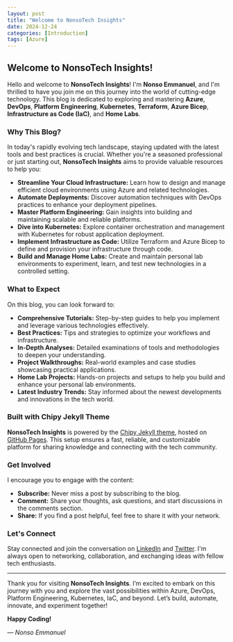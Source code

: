 ```yaml
---
layout: post
title: "Welcome to NonsoTech Insights"
date: 2024-12-24
categories: [Introduction]
tags: [Azure]
---
```



## Welcome to NonsoTech Insights!

Hello and welcome to **NonsoTech Insights**! I'm **Nonso Emmanuel**, and I'm thrilled to have you join me on this journey into the world of cutting-edge technology. This blog is dedicated to exploring and mastering **Azure**, **DevOps**, **Platform Engineering**, **Kubernetes**, **Terraform**, **Azure Bicep**, **Infrastructure as Code (IaC)**, and **Home Labs**.

### Why This Blog?

In today's rapidly evolving tech landscape, staying updated with the latest tools and best practices is crucial. Whether you're a seasoned professional or just starting out, **NonsoTech Insights** aims to provide valuable resources to help you:

- **Streamline Your Cloud Infrastructure:** Learn how to design and manage efficient cloud environments using Azure and related technologies.
- **Automate Deployments:** Discover automation techniques with DevOps practices to enhance your deployment pipelines.
- **Master Platform Engineering:** Gain insights into building and maintaining scalable and reliable platforms.
- **Dive into Kubernetes:** Explore container orchestration and management with Kubernetes for robust application deployment.
- **Implement Infrastructure as Code:** Utilize Terraform and Azure Bicep to define and provision your infrastructure through code.
- **Build and Manage Home Labs:** Create and maintain personal lab environments to experiment, learn, and test new technologies in a controlled setting.

### What to Expect

On this blog, you can look forward to:

- **Comprehensive Tutorials:** Step-by-step guides to help you implement and leverage various technologies effectively.
- **Best Practices:** Tips and strategies to optimize your workflows and infrastructure.
- **In-Depth Analyses:** Detailed examinations of tools and methodologies to deepen your understanding.
- **Project Walkthroughs:** Real-world examples and case studies showcasing practical applications.
- **Home Lab Projects:** Hands-on projects and setups to help you build and enhance your personal lab environments.
- **Latest Industry Trends:** Stay informed about the newest developments and innovations in the tech world.

### Built with Chipy Jekyll Theme

**NonsoTech Insights** is powered by the [Chipy Jekyll theme](https://github.com/your-repo-link), hosted on [GitHub Pages](https://pages.github.com/). This setup ensures a fast, reliable, and customizable platform for sharing knowledge and connecting with the tech community.

### Get Involved

I encourage you to engage with the content:

- **Subscribe:** Never miss a post by subscribing to the blog.
- **Comment:** Share your thoughts, ask questions, and start discussions in the comments section.
- **Share:** If you find a post helpful, feel free to share it with your network.

### Let's Connect

Stay connected and join the conversation on [LinkedIn](https://www.linkedin.com/in/yourprofile) and [Twitter](https://twitter.com/yourhandle). I'm always open to networking, collaboration, and exchanging ideas with fellow tech enthusiasts.

---

Thank you for visiting **NonsoTech Insights**. I’m excited to embark on this journey with you and explore the vast possibilities within Azure, DevOps, Platform Engineering, Kubernetes, IaC, and beyond. Let’s build, automate, innovate, and experiment together!

**Happy Coding!**

*— Nonso Emmanuel*


